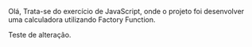 Olá,
Trata-se do exercício de JavaScript, onde o projeto foi desenvolver uma calculadora utilizando Factory Function.

Teste de alteração.